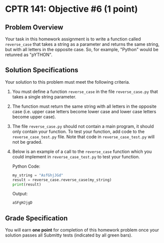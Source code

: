 # CPTR 141: Objective #6 (1 point)

## Problem Overview

Your task in this homework assignment is to write a function called `reverse_case` that takes a string as a parameter and returns the same string, but with all letters in the opposite case.  So, for example, "Python" would be retunred as "pYTHON".


## Solution Specifications

Your solution to this problem must meet the following criteria.

1. You must define a function `reverse_case` in the file `reverse_case.py` that takes a single string parameter.

2. The function must return the same string with all letters in the opposite case (i.e. upper case letters become lower case and lower case letters become upper case).

3. The file `reverse_case.py` should not contain a main program, it should only contain your function. To test your function, add code to the `reverse_case_test.py` file. Note that code in `reverse_case_test.py` will not be graded.

4. Below is an example of a call to the `reverse_case` function which you could implement in `reverse_case_test.py` to test your function.

    Python Code:
    ```python
    my_string = "AsfGhjJGd"
    result = reverse_case.reverse_case(my_string)
    print(result)
    ```

    Output:
    ```html
    aSFgHJjgD
    ```

## Grade Specification

You will earn **one point** for completion of this homework problem once your solution passes all Submitty tests (indicated by all green bars).
